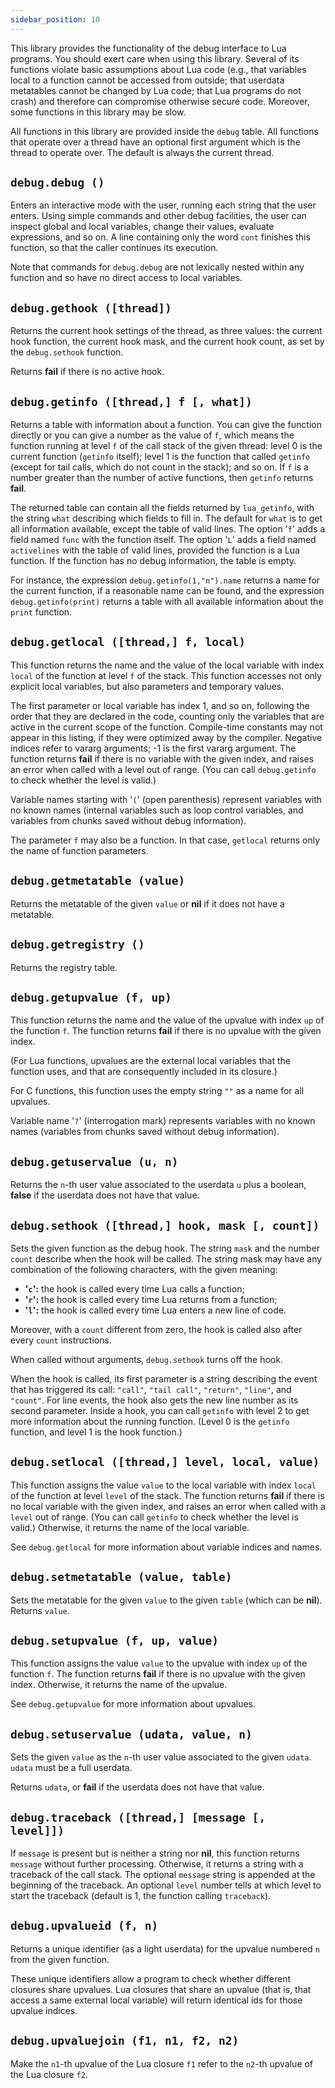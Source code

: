 ```yaml
---
sidebar_position: 10
---
```


This library provides
the functionality of the debug interface to Lua programs.
You should exert care when using this library.
Several of its functions
violate basic assumptions about Lua code
(e.g., that variables local to a function
cannot be accessed from outside;
that userdata metatables cannot be changed by Lua code;
that Lua programs do not crash)
and therefore can compromise otherwise secure code.
Moreover, some functions in this library may be slow.

All functions in this library are provided
inside the `debug` table.
All functions that operate over a thread
have an optional first argument which is the
thread to operate over.
The default is always the current thread.

## `debug.debug ()`

Enters an interactive mode with the user,
running each string that the user enters.
Using simple commands and other debug facilities,
the user can inspect global and local variables,
change their values, evaluate expressions, and so on.
A line containing only the word `cont` finishes this function,
so that the caller continues its execution.

Note that commands for `debug.debug` are not lexically nested
within any function and so have no direct access to local variables.

## `debug.gethook ([thread])`

Returns the current hook settings of the thread, as three values:
the current hook function, the current hook mask,
and the current hook count,
as set by the `debug.sethook` function.

Returns **fail** if there is no active hook.

## `debug.getinfo ([thread,] f [, what])`

Returns a table with information about a function.
You can give the function directly
or you can give a number as the value of `f`,
which means the function running at level `f` of the call stack
of the given thread:
level 0 is the current function (`getinfo` itself);
level 1 is the function that called `getinfo`
(except for tail calls, which do not count in the stack);
and so on.
If `f` is a number greater than the number of active functions,
then `getinfo` returns **fail**.

The returned table can contain all the fields returned by `lua_getinfo`,
with the string `what` describing which fields to fill in.
The default for `what` is to get all information available,
except the table of valid lines.
The option '`f`'
adds a field named `func` with the function itself.
The option '`L`' adds a field named `activelines`
with the table of valid lines,
provided the function is a Lua function.
If the function has no debug information,
the table is empty.

For instance, the expression `debug.getinfo(1,"n").name` returns
a name for the current function,
if a reasonable name can be found,
and the expression `debug.getinfo(print)`
returns a table with all available information
about the `print` function.

## `debug.getlocal ([thread,] f, local)`

This function returns the name and the value of the local variable
with index `local` of the function at level `f` of the stack.
This function accesses not only explicit local variables,
but also parameters and temporary values.

The first parameter or local variable has index 1, and so on,
following the order that they are declared in the code,
counting only the variables that are active
in the current scope of the function.
Compile-time constants may not appear in this listing,
if they were optimized away by the compiler.
Negative indices refer to vararg arguments;
-1 is the first vararg argument.
The function returns **fail**
if there is no variable with the given index,
and raises an error when called with a level out of range.
(You can call `debug.getinfo` to check whether the level is valid.)

Variable names starting with '`(`' (open parenthesis)
represent variables with no known names
(internal variables such as loop control variables,
and variables from chunks saved without debug information).

The parameter `f` may also be a function.
In that case, `getlocal` returns only the name of function parameters.

## `debug.getmetatable (value)`

Returns the metatable of the given `value`
or **nil** if it does not have a metatable.

## `debug.getregistry ()`

Returns the registry table.

## `debug.getupvalue (f, up)`

This function returns the name and the value of the upvalue
with index `up` of the function `f`.
The function returns **fail**
if there is no upvalue with the given index.

(For Lua functions,
upvalues are the external local variables that the function uses,
and that are consequently included in its closure.)

For C functions, this function uses the empty string `""`
as a name for all upvalues.

Variable name '`?`' (interrogation mark)
represents variables with no known names
(variables from chunks saved without debug information).

## `debug.getuservalue (u, n)`

Returns the `n`-th user value associated
to the userdata `u` plus a boolean,
**false** if the userdata does not have that value.

## `debug.sethook ([thread,] hook, mask [, count])`

Sets the given function as the debug hook.
The string `mask` and the number `count` describe
when the hook will be called.
The string mask may have any combination of the following characters,
with the given meaning:

- **'`c`':** the hook is called every time Lua calls a function;
- **'`r`':** the hook is called every time Lua returns from a function;
- **'`l`':** the hook is called every time Lua enters a new line of code.

Moreover,
with a `count` different from zero,
the hook is called also after every `count` instructions.

When called without arguments,
`debug.sethook` turns off the hook.

When the hook is called, its first parameter is a string
describing the event that has triggered its call:
`"call"`, `"tail call"`, `"return"`,
`"line"`, and `"count"`.
For line events,
the hook also gets the new line number as its second parameter.
Inside a hook,
you can call `getinfo` with level 2 to get more information about
the running function.
(Level 0 is the `getinfo` function,
and level 1 is the hook function.)

## `debug.setlocal ([thread,] level, local, value)`

This function assigns the value `value` to the local variable
with index `local` of the function at level `level` of the stack.
The function returns **fail** if there is no local
variable with the given index,
and raises an error when called with a `level` out of range.
(You can call `getinfo` to check whether the level is valid.)
Otherwise, it returns the name of the local variable.

See `debug.getlocal` for more information about
variable indices and names.

## `debug.setmetatable (value, table)`

Sets the metatable for the given `value` to the given `table`
(which can be **nil**).
Returns `value`.

## `debug.setupvalue (f, up, value)`

This function assigns the value `value` to the upvalue
with index `up` of the function `f`.
The function returns **fail** if there is no upvalue
with the given index.
Otherwise, it returns the name of the upvalue.

See `debug.getupvalue` for more information about upvalues.

## `debug.setuservalue (udata, value, n)`

Sets the given `value` as
the `n`-th user value associated to the given `udata`.
`udata` must be a full userdata.

Returns `udata`,
or **fail** if the userdata does not have that value.

## `debug.traceback ([thread,] [message [, level]])`

If `message` is present but is neither a string nor **nil**,
this function returns `message` without further processing.
Otherwise,
it returns a string with a traceback of the call stack.
The optional `message` string is appended
at the beginning of the traceback.
An optional `level` number tells at which level
to start the traceback
(default is 1, the function calling `traceback`).

## `debug.upvalueid (f, n)`

Returns a unique identifier (as a light userdata)
for the upvalue numbered `n`
from the given function.

These unique identifiers allow a program to check whether different
closures share upvalues.
Lua closures that share an upvalue
(that is, that access a same external local variable)
will return identical ids for those upvalue indices.

## `debug.upvaluejoin (f1, n1, f2, n2)`

Make the `n1`-th upvalue of the Lua closure `f1`
refer to the `n2`-th upvalue of the Lua closure `f2`.
